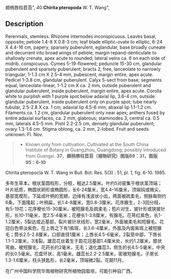 翅柄唇柱苣苔",
40.**Chirita pteropoda** W. T. Wang",

## Description
Perennials, stemless. Rhizome internodes inconspicuous. Leaves basal, opposite; petiole 1.4-8 X 0.8-3 cm; leaf blade elliptic-ovate to elliptic, 6-24 X 4.4-16 cm, papery, sparsely puberulent, eglandular, base broadly cuneate and decurrent into broad wings of petiole, margin repand-denticulate to shallowly crenate, apex acute to rounded; lateral veins ca. 6 on each side of midrib, conspicuous. Cymes 5-19-flowered; peduncle 15-30 cm, glandular puberulent and sparsely puberulent; bracts 2, free, lanceolate to narrowly triangular, 1-1.3 cm X 2.5-4 mm, pubescent, margin entire, apex acute. Pedicel 1-3.8 cm, glandular puberulent. Calyx 5-sect from base; segments equal, lanceolate-linear, 1-1.2 cm X ca. 2 mm, outside puberulent and glandular puberulent, inside puberulent, margin entire, apex acute. Corolla white to purplish with 1 purple spot below adaxial lip, 3.6-4 cm, outside glandular puberulent, inside puberulent only on purple spot; tube nearly tubular, 2.5-2.8 X ca. 1 cm; adaxial lip 4.5-6 mm; abaxial lip 1.1-1.2 cm. Filaments ca. 1.2 cm, glandular puberulent only near apex; anthers fused by entire adaxial surfaces, ca. 2 mm, glabrous; staminodes 3, central ca. 0.5 mm, laterals 4.5-5 mm. Pistil 2.2-2.5 cm, densely glandular puberulent; ovary 1.3-1.6 cm. Stigma oblong, ca. 2 mm, 2-lobed. Fruit and seeds unknown. Fl. Nov.

> * Known only from cultivation. Cultivated at the South China Institute of Botany in Guangzhou, Guangdong; possibly introduced from Guangxi.
**37．翅柄唇柱苣苔（植物研究）图版89：31，图版95：6-10**

Chirita pteropocla W. T. Wang in Bull. Bot. Res. 5(3) : 51, pl. 1, fig. 6-10. 1985.

多年生草本。根状茎圆柱形，分枝，粗达2.5厘米。叶约5对密集于根状茎顶端；叶片纸质，椭圆状卵形或椭圆形，长6-24厘米，宽4.4-16厘米，顶端钝或微尖，基部宽楔形，下延成叶柄的宽翅，边缘有浅波状小齿，两面被疏柔毛，侧脉每侧约6条，下面隆起；叶柄扁，长1.4-8厘米，宽0.8-3厘米。花序腋生，2-3回分枝，有5-19花；花序梗长15-30厘米，被短腺毛及疏柔毛；苞片对生，披针形或狭披针形，长10-11毫米，宽2.5-4毫米；花梗长1-3.8厘米，有腺毛。花萼红紫色，长1-1.2厘米，5裂达或近基部，裂片披针状线形，宽2毫米，外面被柔毛和短腺毛。花冠白色带淡紫色，在上唇之下有1紫斑，长3.6-4厘米，外面及内面紫斑上被短腺毛；筒长2.5-2.8厘米，口部直径1厘米；上唇长4.5-6毫米，2裂至中部，下唇长1.1-1.2厘米，3浅裂。雄蕊花丝着生于距花冠基部1.4厘米处，长约1.2厘米，膝状弯曲，被短腺毛，花药长约2毫米，无毛；退化雄蕊3，侧生的长4.5-5毫米，中央的长0.5毫米。花盘环状，高1毫米。雌蕊长2.2-2.5厘米，密被短腺毛，子房长1.3-1.6厘米，柱头狭匙形，长2毫米，顶端微2裂。花期11月。

在广州中国科学院华南植物研究所植物园栽培，可能引种自广西。

